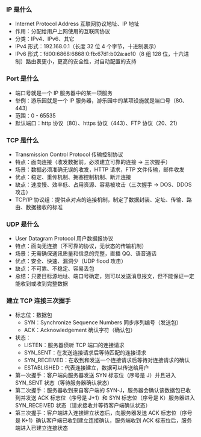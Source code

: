 ### IP 是什么

- Internet Protocol Address 互联网协议地址、IP 地址
- 作用：分配给用户上网使用的互联网协议
- 分类：IPv4、IPv6、其它
- IPv4 形式：192.168.0.1（长度 32 位 4 个字节，十进制表示）
- IPv6 形式：fd00:6868:6868:0:fb:67d1:b02a:ae10（8 组 128 位，十六进制）路由表更小，更高的安全性，对自动配置的支持

### Port 是什么

- 端口号就是一个 IP 服务器中的某一项服务
- 举例：游乐园就是一个 IP 服务器，游乐园中的某项设施就是端口号（80、443）
- 范围：0 - 65535
- 默认端口：http 协议（80）、https 协议（443）、FTP 协议（20、21）

### TCP 是什么

- Transmission Control Protocol 传输控制协议
- 特点：面向连接（收发数据前，必须建立可靠的连接 -> 三次握手）
- 场景：数据必须准确无误的收发，HTTP 请求，FTP 文件传输，邮件收发
- 优点：稳定、重传机制、拥塞控制机制、断开连接
- 缺点：速度慢、效率低、占用资源、容易被攻击（三次握手 -> DOS、DDOS 攻击）
- TCP/IP 协议组：提供点对点的连接机制，制定了数据封装、定址、传输、路由、数据接收的标准

### UDP 是什么

- User Datagram Protocol 用户数据报协议
- 特点：面向无连接（不可靠的协议，无状态的传输机制）
- 场景：无需确保通讯质量和信息的完整，直播 QQ、语音通话
- 优点：安全、快速、漏洞少（UDP flood 攻击）
- 缺点：不可靠、不稳定、容易丢包
- 总结：只要目标源地址、端口号确定，则可以发送消息报文，但不能保证一定能收到或收到完整数据

### 建立 TCP 连接三次握手

- 标志位：数据包
  - SYN：Synchronize Sequence Numbers 同步序列编号（发送包）
  - ACK：Acknowledgement 确认字符（确认包）
- 状态：
  - LISTEN：服务器侦听 TCP 端口的连接请求
  - SYN_SENT：在发送连接请求后等待匹配的连接请求
  - SYN_RECEIVED：在收到和发送一个连接请求后等待对连接请求的确认
  - ESTABLISHED：代表连接建立，数据可以传送给用户
- 第一次握手：客户端向服务器发送 SYN 标志位（序号是 J）并且进入 SYN_SENT 状态（等待服务器确认状态）
- 第二次握手：服务器收到来自客户端的 SYN-J，服务器会确认该数据包已收到并发送 ACK 标志位（序号是 J+1）和 SYN 标志位（序号是 K）服务器进入 SYN_RECEIVED 状态（请求接收并等待客户端确认状态）
- 第三次握手：客户端进入连接建立状态后，向服务器发送 ACK 标志位（序号是 K+1）确认客户端已收到建立连接确认，服务端收到 ACK 标志位后，服务端进入已建立连接状态
